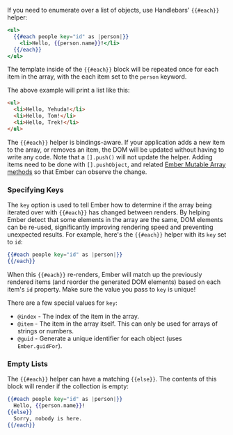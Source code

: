If you need to enumerate over a list of objects, use Handlebars' `{{#each}}` helper:

```handlebars
<ul>
  {{#each people key="id" as |person|}}
    <li>Hello, {{person.name}}!</li>
  {{/each}}
</ul>
```

The template inside of the `{{#each}}` block will be repeated once for
each item in the array, with the each item set to the `person` keyword.

The above example will print a list like this:

```html
<ul>
  <li>Hello, Yehuda!</li>
  <li>Hello, Tom!</li>
  <li>Hello, Trek!</li>
</ul>
```

The `{{#each}}` helper is bindings-aware.  If your
application adds a new item to the array, or removes an item, the DOM
will be updated without having to write any code. Note that a `[].push()`
will not update the helper. Adding items need to be done with `[].pushObject`,
and related [Ember Mutable Array methods](http://emberjs.com/api/classes/Ember.MutableArray.html) so that Ember can observe the change.

### Specifying Keys
  The `key` option is used to tell Ember how to determine if the array being
  iterated over with `{{#each}}` has changed between renders. By helping Ember
  detect that some elements in the array are the same, DOM elements can be
  re-used, significantly improving rendering speed and preventing unexpected
  results. For example, here's the `{{#each}}` helper with its `key` set to
  `id`:
  ```handlebars
  {{#each people key="id" as |person|}}
  {{/each}}
  ```
  When this `{{#each}}` re-renders, Ember will match up the previously rendered
  items (and reorder the generated DOM elements) based on each item's `id`
  property. Make sure the value you pass to `key` is unique!

  There are a few special values for `key`:
  
  * `@index` - The index of the item in the array.
  * `@item` - The item in the array itself.  This can only be used for arrays of strings or numbers.
  * `@guid` - Generate a unique identifier for each object (uses `Ember.guidFor`).


### Empty Lists
The `{{#each}}` helper can have a matching `{{else}}`.
The contents of this block will render if the collection is empty:

```handlebars
{{#each people key="id" as |person|}}
  Hello, {{person.name}}!
{{else}}
  Sorry, nobody is here.
{{/each}}
```

